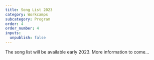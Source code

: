 ```yaml
---
title: Song List 2023
category: Workcamps
subcategory: Program
order: 4
order_number: 4
inputs:
  unpublish: false
---
```

The song list will be available early 2023. More information to come…

<br>&nbsp;